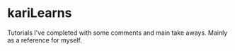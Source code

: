 # kariLearns
Tutorials I've completed with some comments and main take aways. Mainly as a reference for myself.

